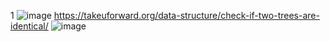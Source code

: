 1
![image](https://github.com/Jiyarathore/BinaryTree/assets/96529109/37540e33-1d3f-4ad4-be11-76a8064f6c46)
https://takeuforward.org/data-structure/check-if-two-trees-are-identical/
![image](https://github.com/Jiyarathore/BinaryTree/assets/96529109/c7a4636f-2257-4a89-aef2-39c9fb665c8c)
